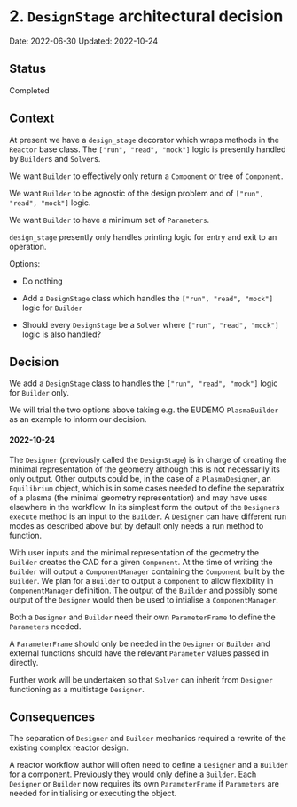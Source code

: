 # 2. `DesignStage` architectural decision

Date: 2022-06-30
Updated: 2022-10-24

## Status

Completed

## Context

At present we have a `design_stage` decorator which wraps methods in the `Reactor` base
class. The `["run", "read", "mock"]` logic is presently handled by `Builder`s and `Solver`s.

We want `Builder` to effectively only return a `Component` or tree of `Component`.

We want `Builder` to be agnostic of the design problem and of `["run", "read", "mock"]` logic.

We want `Builder` to have a minimum set of `Parameters`.

`design_stage` presently only handles printing logic for entry and exit to an operation.

Options:
* Do nothing
* Add a `DesignStage` class which handles the `["run", "read", "mock"]` logic for `Builder`

* Should every `DesignStage` be a `Solver` where `["run", "read", "mock"]` logic is also
handled?

## Decision

We add a `DesignStage` class to handles the  `["run", "read", "mock"]` logic for
`Builder` only.

We will trial the two options above taking e.g. the EUDEMO `PlasmaBuilder` as an example
to inform our decision.

#### 2022-10-24

The `Designer` (previously called the `DesignStage`) is in charge of creating the minimal representation of the geometry although this is not necessarily its only output.
Other outputs could be, in the case of a `PlasmaDesigner`, an `Equilibrium` object,
which is in some cases needed to define the separatrix of a plasma (the minimal geometry representation) and may have uses elsewhere in the workflow.
In its simplest form the output of the `Designer`s `execute` method is an input to the `Builder`.
A `Designer` can have different run modes as described above but by default only needs a run method to function.

With user inputs and the minimal representation of the geometry the `Builder` creates the CAD for a given `Component`.
At the time of writing the `Builder` will output a `ComponentManager` containing the `Component` built by the `Builder`.
We plan for a `Builder` to output a `Component` to allow flexibility in `ComponentManager` definition.
The output of the `Builder` and possibly some output of the `Designer` would then be used to intialise a `ComponentManager`.

Both a `Designer` and `Builder` need their own `ParameterFrame` to define the `Parameters` needed.

A `ParameterFrame` should only be needed in the `Designer` or `Builder` and external functions should have the relevant `Parameter` values passed in directly.

Further work will be undertaken so that `Solver` can inherit from `Designer` functioning as a multistage `Designer`.

## Consequences

The separation of `Designer` and `Builder` mechanics required a rewrite of the existing complex reactor design.

A reactor workflow author will often need to define a `Designer` and a `Builder` for a component.
Previously they would only define a `Builder`.
Each `Designer` or `Builder` now requires its own `ParameterFrame` if `Parameters` are needed for initialising or executing the object.
